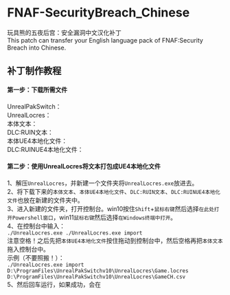 # FNAF-SecurityBreach_Chinese
玩具熊的五夜后宫：安全漏洞中文汉化补丁  
This patch can transfer your English language pack of FNAF:Security Breach into Chinese. <br>
## 补丁制作教程
#### 第一步：下载所需文件
UnrealPakSwitch：<br>
UnrealLocres：<br>
本体文本：<br>
DLC:RUIN文本：<br>
本体UE4本地化文件：<br>
DLC:RUINUE4本地化文件：<br>
#### 第二步：使用UnrealLocres将文本打包成UE4本地化文件
1、解压```UnrealLocres```，并新建一个文件夹将```UnrealLocres.exe```放进去。<br>
2、将下载下来的```本体文本```、```本体UE4本地化文件```、```DLC:RUIN文本```、```DLC:RUINUE4本地化文件```也放在新建的文件夹中。<br>
3、进入新建的文件夹，打开控制台。win10按住```Shift```+```鼠标右键```然后选择```在此处打开Powershell窗口```，win11```鼠标右键```然后选择```在Windows终端中打开```。<br>
4、在控制台中输入：<br>
```./UnrealLocres.exe ./UnrealLocres.exe import ```<br>
注意空格！之后先把```本体UE4本地化文件```按住拖动到控制台中，然后空格再把```本体文本```拖入控制台中。<br>
示例（不要照搬！）：<br>
```./UnrealLocres.exe import D:\ProgramFiles\UnrealPakSwitchv10\UnrealLocres\Game.locres D:\ProgramFiles\UnrealPakSwitchv10\UnrealLocres\GameCH.csv```<br>
5、然后回车运行，如果成功，会在
